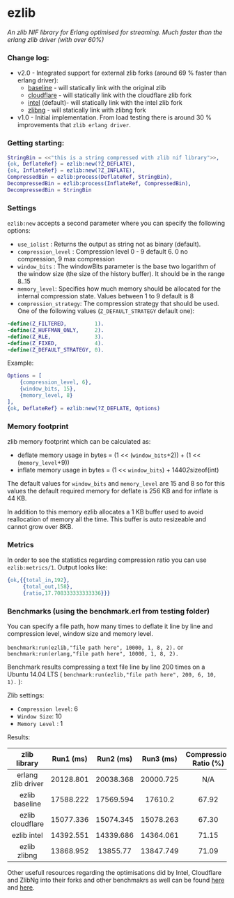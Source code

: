 # ezlib

*An zlib NIF library for Erlang optimised for streaming. Much faster than the erlang zlib driver (with over 60%)* 

### Change log:

- v2.0 - Integrated support for external zlib forks (around 69 % faster than erlang driver):
    - [baseline][1] - will statically link with the original zlib
    - [cloudflare][2] - will statically link with the cloudflare zlib fork
    - [intel][3] (default)- will statically link with the intel zlib fork
    - [zlibng][4] - will statically link with zlibng fork
- v1.0 - Initial implementation. From load testing there is around 30 % improvements that `zlib erlang driver`.

### Getting starting:

```erlang
StringBin = <<"this is a string compressed with zlib nif library">>,
{ok, DeflateRef} = ezlib:new(?Z_DEFLATE),
{ok, InflateRef} = ezlib:new(?Z_INFLATE),
CompressedBin = ezlib:process(DeflateRef, StringBin),
DecompressedBin = ezlib:process(InflateRef, CompressedBin),
DecompressedBin = StringBin
```

### Settings

`ezlib:new` accepts a second parameter where you can specify the following options:

- `use_iolist` : Returns the output as string not as binary (default).
- `compression_level` : Compression level 0 - 9 default 6. 0 no compression, 9 max compression
- `window_bits` : The windowBits parameter is the base two logarithm of the window size (the size of the history buffer). It should be in the range 8..15 
- `memory_level`: Specifies how much memory should be allocated for the internal compression state. Values between 1 to 9 default is 8
- `compression_strategy`: The compression strategy that should be used. One of the following values (`Z_DEFAULT_STRATEGY` default one):

```erlang
-define(Z_FILTERED,         1).
-define(Z_HUFFMAN_ONLY,     2).
-define(Z_RLE,              3).
-define(Z_FIXED,            4).
-define(Z_DEFAULT_STRATEGY, 0).
```

Example:

```erlang
Options = [
    {compression_level, 6},
    {window_bits, 15},
    {memory_level, 8}
],
{ok, DeflateRef} = ezlib:new(?Z_DEFLATE, Options)
```

### Memory footprint

zlib memory footprint which can be calculated as:

- deflate memory usage in bytes = (1 << (`window_bits`+2)) + (1 << (`memory_level`+9)) 
- inflate memory usage in bytes = (1 << `window_bits`) + 1440*2*sizeof(int) 

The default values for `window_bits` and `memory_level` are 15 and 8 so for this values the default required memory for deflate is 256 KB and for inflate is 44 KB.

In addition to this memory ezlib allocates a 1 KB buffer used to avoid reallocation of memory all the time. This buffer is auto resizeable and cannot grow over 8KB.

### Metrics

In order to see the statistics regarding compression ratio you can use `ezlib:metrics/1`. Output looks like:

```erlang
{ok,{{total_in,192},
     {total_out,158},
     {ratio,17.708333333333336}}}
```     

### Benchmarks (using the benchmark.erl from testing folder)

You can specify a file path, how many times to deflate it line by line and compression level, window size and memory level.

`benchmark:run(ezlib,"file path here", 10000, 1, 8, 2).` or `benchmark:run(erlang,"file path here", 10000, 1, 8, 2).`

Benchmark results compressing a text file line by line 200 times on a Ubuntu 14.04 LTS ( `benchmark:run(ezlib,"file path here", 200, 6, 10, 1).` ):

Zlib settings:

- `Compression level`: 6
- `Window Size`: 10
- `Memory Level` : 1

Results:

| zlib library       | Run1 (ms) | Run2 (ms) | Run3 (ms) | Compression Ratio (%) |
|:------------------:|:---------:|:---------:|:---------:|:---------------------:|
| erlang zlib driver | 20128.801 | 20038.368 | 20000.725 | N/A                   |
| ezlib baseline     | 17588.222 | 17569.594 | 17610.2   | 67.92                 |
| ezlib cloudflare   | 15077.336 | 15074.345 | 15078.263 | 67.30                 |
| ezlib intel        | 14392.551 | 14339.686 | 14364.061 | 71.15                 |
| ezlib zlibng       | 13868.952 | 13855.77  | 13847.749 | 71.09                 |

Other usefull resources regarding the optimisations did by Intel, Cloudflare and ZlibNg into their forks and other benchmakrs as well can be found [here][5] and [here][6].

[1]:https://github.com/madler/zlib.git
[2]:https://github.com/cloudflare/zlib.git
[3]:https://github.com/jtkukunas/zlib.git
[4]:https://github.com/Dead2/zlib-ng.git
[5]:https://www.snellman.net/blog/archive/2014-08-04-comparison-of-intel-and-cloudflare-zlib-patches.html
[6]:http://www.snellman.net/blog/archive/2015-06-05-updated-zlib-benchmarks/